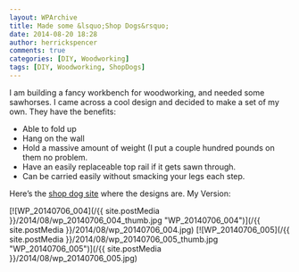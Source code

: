 ```yaml
---
layout: WPArchive
title: Made some &lsquo;Shop Dogs&rsquo;
date: 2014-08-20 18:28
author: herrickspencer
comments: true
categories: [DIY, Woodworking]
tags: [DIY, Woodworking, ShopDogs]
---
```

I am building a fancy workbench for woodworking, and needed some sawhorses. I came across a cool design and decided to make a set of my own. They have the benefits:

* Able to fold up
* Hang on the wall
* Hold a massive amount of weight (I put a couple hundred pounds on them no problem.
* Have an easily replaceable top rail if it gets sawn through.
* Can be carried easily without smacking your legs each step.

Here’s the [shop dog site](https://woodshopdude.com/) where the designs are. My Version:

 [![WP_20140706_004](/{{ site.postMedia }}/2014/08/wp_20140706_004_thumb.jpg "WP_20140706_004")](/{{ site.postMedia }}/2014/08/wp_20140706_004.jpg)
 [![WP_20140706_005](/{{ site.postMedia }}/2014/08/wp_20140706_005_thumb.jpg "WP_20140706_005")](/{{ site.postMedia }}/2014/08/wp_20140706_005.jpg)